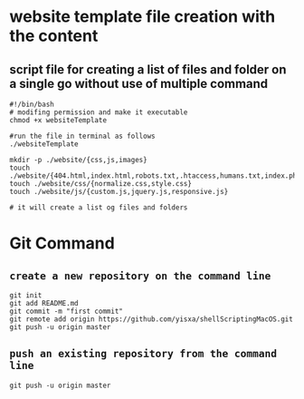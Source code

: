 # website template file creation with the content

## script file for creating a list of files and folder on a single go without use of multiple command

```
#!/bin/bash
# modifing permission and make it executable
chmod +x websiteTemplate

#run the file in terminal as follows
./websiteTemplate

mkdir -p ./website/{css,js,images}
touch ./website/{404.html,index.html,robots.txt,.htaccess,humans.txt,index.php,sitemap.xml,site.manifest,README.md,.gitignore}
touch ./website/css/{normalize.css,style.css}
touch ./website/js/{custom.js,jquery.js,responsive.js}

# it will create a list og files and folders

```
# Git Command

## **`create a new repository on the command line`**


```echo "# shellScriptingMacOS" >> README.md
git init
git add README.md
git commit -m "first commit"
git remote add origin https://github.com/yisxa/shellScriptingMacOS.git
git push -u origin master

```

## **`push an existing repository from the command line`**

```git remote add origin https://github.com/yisxa/shellScriptingMacOS.git
git push -u origin master
```
